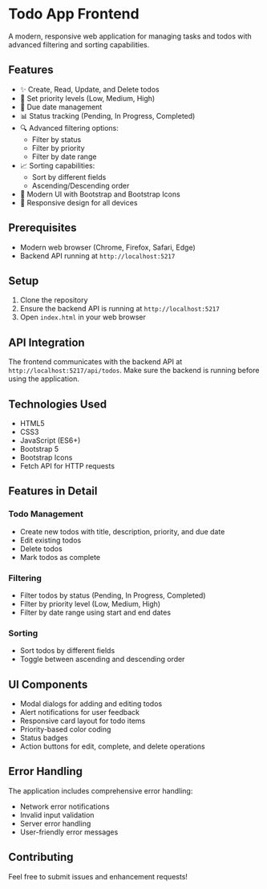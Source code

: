 # Todo App Frontend

A modern, responsive web application for managing tasks and todos with advanced filtering and sorting capabilities.

## Features

- ✨ Create, Read, Update, and Delete todos
- 🎯 Set priority levels (Low, Medium, High)
- 📅 Due date management
- 📊 Status tracking (Pending, In Progress, Completed)
- 🔍 Advanced filtering options:
  - Filter by status
  - Filter by priority
  - Filter by date range
- 📈 Sorting capabilities:
  - Sort by different fields
  - Ascending/Descending order
- 🎨 Modern UI with Bootstrap and Bootstrap Icons
- 📱 Responsive design for all devices

## Prerequisites

- Modern web browser (Chrome, Firefox, Safari, Edge)
- Backend API running at `http://localhost:5217`

## Setup

1. Clone the repository
2. Ensure the backend API is running at `http://localhost:5217`
3. Open `index.html` in your web browser

## API Integration

The frontend communicates with the backend API at `http://localhost:5217/api/todos`. Make sure the backend is running before using the application.

## Technologies Used

- HTML5
- CSS3
- JavaScript (ES6+)
- Bootstrap 5
- Bootstrap Icons
- Fetch API for HTTP requests

## Features in Detail

### Todo Management
- Create new todos with title, description, priority, and due date
- Edit existing todos
- Delete todos
- Mark todos as complete

### Filtering
- Filter todos by status (Pending, In Progress, Completed)
- Filter by priority level (Low, Medium, High)
- Filter by date range using start and end dates

### Sorting
- Sort todos by different fields
- Toggle between ascending and descending order

## UI Components

- Modal dialogs for adding and editing todos
- Alert notifications for user feedback
- Responsive card layout for todo items
- Priority-based color coding
- Status badges
- Action buttons for edit, complete, and delete operations

## Error Handling

The application includes comprehensive error handling:
- Network error notifications
- Invalid input validation
- Server error handling
- User-friendly error messages

## Contributing

Feel free to submit issues and enhancement requests! 